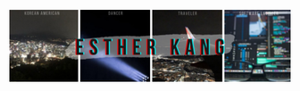 <!--[![Header](https://raw.githubusercontent.com/estherkang14/<OWNER>/<OWNER>/githubheader.png "Header")](https://linkedin.com/in/esther-kang/) 
[![Header](https://github.com/estherkang14/estherkang14/blob/master/githubheader.png)](https://linkedin.com/in/esther-kang/)
--> 

[![Header](https://github.com/estherkang14/estherkang14/blob/master/githubheader.png)](https://linkedin.com/in/esther-kang/)


<!--
**estherkang14/estherkang14** is a ✨ _special_ ✨ repository because its `README.md` (this file) appears on your GitHub profile.

Here are some ideas to get you started:

- 🔭 I’m currently working on ...
- 🌱 I’m currently learning ...
- 👯 I’m looking to collaborate on ...
- 🤔 I’m looking for help with ...
- 💬 Ask me about ...
- 📫 How to reach me: ...
- 😄 Pronouns: ...
- ⚡ Fun fact: ...
-->
